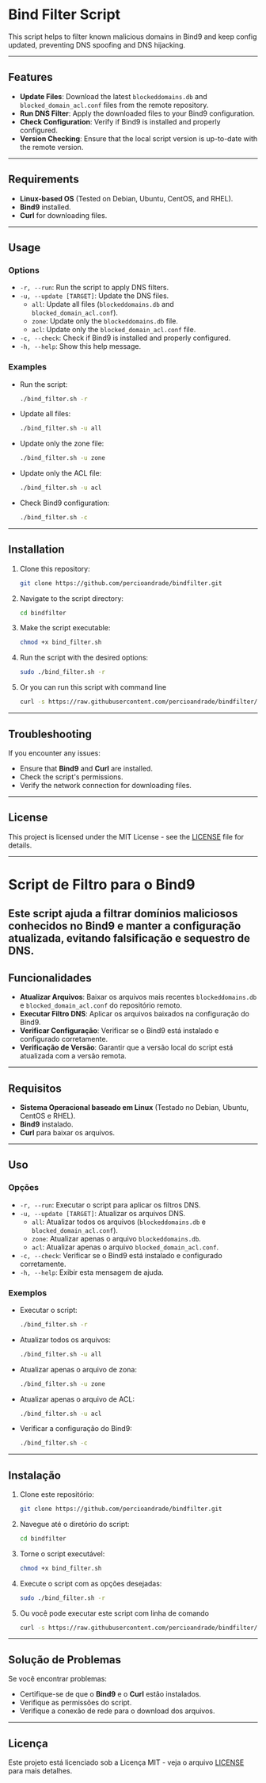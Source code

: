 # Bind Filter Script

This script helps to filter known malicious domains in Bind9 and keep config updated, preventing DNS spoofing and DNS hijacking.

---

## Features

- **Update Files**: Download the latest `blockeddomains.db` and `blocked_domain_acl.conf` files from the remote repository.
- **Run DNS Filter**: Apply the downloaded files to your Bind9 configuration.
- **Check Configuration**: Verify if Bind9 is installed and properly configured.
- **Version Checking**: Ensure that the local script version is up-to-date with the remote version.

---

## Requirements

- **Linux-based OS** (Tested on Debian, Ubuntu, CentOS, and RHEL).
- **Bind9** installed.
- **Curl** for downloading files.

---

## Usage

### Options

- `-r, --run`: Run the script to apply DNS filters.
- `-u, --update [TARGET]`: Update the DNS files.
    - `all`: Update all files (`blockeddomains.db` and `blocked_domain_acl.conf`).
    - `zone`: Update only the `blockeddomains.db` file.
    - `acl`: Update only the `blocked_domain_acl.conf` file.
- `-c, --check`: Check if Bind9 is installed and properly configured.
- `-h, --help`: Show this help message.

### Examples

- Run the script:
    ```bash
    ./bind_filter.sh -r
    ```

- Update all files:
    ```bash
    ./bind_filter.sh -u all
    ```

- Update only the zone file:
    ```bash
    ./bind_filter.sh -u zone
    ```

- Update only the ACL file:
    ```bash
    ./bind_filter.sh -u acl
    ```

- Check Bind9 configuration:
    ```bash
    ./bind_filter.sh -c
    ```

---

## Installation

1. Clone this repository:
    ```bash
    git clone https://github.com/percioandrade/bindfilter.git
    ```

2. Navigate to the script directory:
    ```bash
    cd bindfilter
    ```

3. Make the script executable:
    ```bash
    chmod +x bind_filter.sh
    ```

4. Run the script with the desired options:
    ```bash
    sudo ./bind_filter.sh -r
    ```

5. Or you can run this script with command line
    ```bash
    curl -s https://raw.githubusercontent.com/percioandrade/bindfilter/refs/heads/main/bind_filter.sh | bash -s -- -r
    ```

---

## Troubleshooting

If you encounter any issues:

- Ensure that **Bind9** and **Curl** are installed.
- Check the script's permissions.
- Verify the network connection for downloading files.

---

## License

This project is licensed under the MIT License - see the [LICENSE](LICENSE) file for details.

---

# Script de Filtro para o Bind9

Este script ajuda a filtrar domínios maliciosos conhecidos no Bind9 e manter a configuração atualizada, evitando falsificação e sequestro de DNS.
---

## Funcionalidades

- **Atualizar Arquivos**: Baixar os arquivos mais recentes `blockeddomains.db` e `blocked_domain_acl.conf` do repositório remoto.
- **Executar Filtro DNS**: Aplicar os arquivos baixados na configuração do Bind9.
- **Verificar Configuração**: Verificar se o Bind9 está instalado e configurado corretamente.
- **Verificação de Versão**: Garantir que a versão local do script está atualizada com a versão remota.

---

## Requisitos

- **Sistema Operacional baseado em Linux** (Testado no Debian, Ubuntu, CentOS e RHEL).
- **Bind9** instalado.
- **Curl** para baixar os arquivos.

---

## Uso

### Opções

- `-r, --run`: Executar o script para aplicar os filtros DNS.
- `-u, --update [TARGET]`: Atualizar os arquivos DNS.
    - `all`: Atualizar todos os arquivos (`blockeddomains.db` e `blocked_domain_acl.conf`).
    - `zone`: Atualizar apenas o arquivo `blockeddomains.db`.
    - `acl`: Atualizar apenas o arquivo `blocked_domain_acl.conf`.
- `-c, --check`: Verificar se o Bind9 está instalado e configurado corretamente.
- `-h, --help`: Exibir esta mensagem de ajuda.

### Exemplos

- Executar o script:
    ```bash
    ./bind_filter.sh -r
    ```

- Atualizar todos os arquivos:
    ```bash
    ./bind_filter.sh -u all
    ```

- Atualizar apenas o arquivo de zona:
    ```bash
    ./bind_filter.sh -u zone
    ```

- Atualizar apenas o arquivo de ACL:
    ```bash
    ./bind_filter.sh -u acl
    ```

- Verificar a configuração do Bind9:
    ```bash
    ./bind_filter.sh -c
    ```

---

## Instalação

1. Clone este repositório:
    ```bash
    git clone https://github.com/percioandrade/bindfilter.git
    ```

2. Navegue até o diretório do script:
    ```bash
    cd bindfilter
    ```

3. Torne o script executável:
    ```bash
    chmod +x bind_filter.sh
    ```

4. Execute o script com as opções desejadas:
    ```bash
    sudo ./bind_filter.sh -r
    ```

5. Ou você pode executar este script com linha de comando
    ```bash
    curl -s https://raw.githubusercontent.com/percioandrade/bindfilter/refs/heads/main/bind_filter.sh | bash -s -- -r
    ```
---

## Solução de Problemas

Se você encontrar problemas:

- Certifique-se de que o **Bind9** e o **Curl** estão instalados.
- Verifique as permissões do script.
- Verifique a conexão de rede para o download dos arquivos.

---

## Licença

Este projeto está licenciado sob a Licença MIT - veja o arquivo [LICENSE](LICENSE) para mais detalhes.
